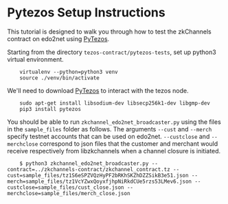 # Pytezos Setup Instructions

This tutorial is designed to walk you through how to test the zkChannels contract on edo2net using [PyTezos](https://github.com/baking-bad/pytezos).

Starting from the directory `tezos-contract/pytezos-tests`, set up python3 virtual environment.
```
    virtualenv --python=python3 venv
    source ./venv/bin/activate
```

We'll need to download [PyTezos](https://github.com/baking-bad/pytezos) to interact with the tezos node. 
```
    sudo apt-get install libsodium-dev libsecp256k1-dev libgmp-dev
    pip3 install pytezos
```

You should be able to run `zkchannel_edo2net_broadcaster.py` using the files in the `sample_files` folder as follows. The arguments `--cust` and `--merch` specify testnet accounts that can be used on edo2net. `--custclose` and `--merchclose` correspond to json files that the customer and merchant would receive respectively from libzkchannels when a channel closure is initiated. 
```
    $ python3 zkchannel_edo2net_broadcaster.py --contract=../zkchannels-contract/zkchannel_contract.tz --cust=sample_files/tz1S6eSPZVQzHyPF2bRKhSKZhDZZSikB3e51.json --merch=sample_files/tz1VcYZwxQoyxfjhpNiRkdCUe5rzs53LMev6.json --custclose=sample_files/cust_close.json --merchclose=sample_files/merch_close.json 
```
